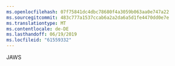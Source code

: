 ```yaml
---
ms.openlocfilehash: 07f75841dc4dbc78680f4a3059b063aa0e747a22
ms.sourcegitcommit: 483c777a1537ccab6a2a2da6a5d1fe4470dd0e7e
ms.translationtype: MT
ms.contentlocale: de-DE
ms.lasthandoff: 06/19/2019
ms.locfileid: "61559332"
---
```

JAWS
